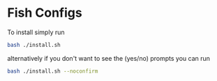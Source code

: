 # Fish Configs
To install simply run 
```bash
bash ./install.sh
```
alternatively if you don't want to see the (yes/no) prompts you can run
```bash
bash ./install.sh --noconfirm
```
